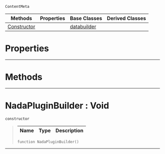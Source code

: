  `ContentMeta`

|Methods|Properties|Base Classes|Derived Classes|
|---|---|---|---|
|[ Constructor](https://github.com/ZilchEngine/ZilchDocs/blob/master/code_reference/class_reference/nadapluginbuilder.markdown#nadapluginbuilder-void)| |[databuilder](https://github.com/ZilchEngine/ZilchDocs/blob/master/code_reference/class_reference/databuilder.markdown)| |


 #  Properties


---  
 #  Methods


---  
 #  NadaPluginBuilder : Void

 `constructor`

> 
> |Name|Type|Description|
> |---|---|---|
> ``` lang=cpp, name=Nada
> function NadaPluginBuilder()
> ``` 


---  
 

 